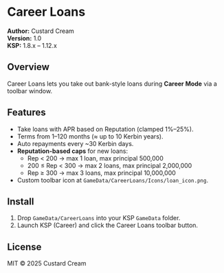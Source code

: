 # Career Loans

**Author:** Custard Cream  
**Version:** 1.0  
**KSP:** 1.8.x – 1.12.x

## Overview
Career Loans lets you take out bank-style loans during **Career Mode** via a toolbar window.

## Features
- Take loans with APR based on Reputation (clamped 1%–25%).
- Terms from 1–120 months (≈ up to 10 Kerbin years).
- Auto repayments every ~30 Kerbin days.
- **Reputation-based caps** for new loans:
  - Rep < 200 → max 1 loan, max principal 500,000
  - 200 ≤ Rep < 300 → max 2 loans, max principal 2,000,000
  - Rep ≥ 300 → max 3 loans, max principal 10,000,000
- Custom toolbar icon at `GameData/CareerLoans/Icons/loan_icon.png`.

## Install
1. Drop `GameData/CareerLoans` into your KSP `GameData` folder.
2. Launch KSP (Career) and click the Career Loans toolbar button.

## License
MIT © 2025 Custard Cream
